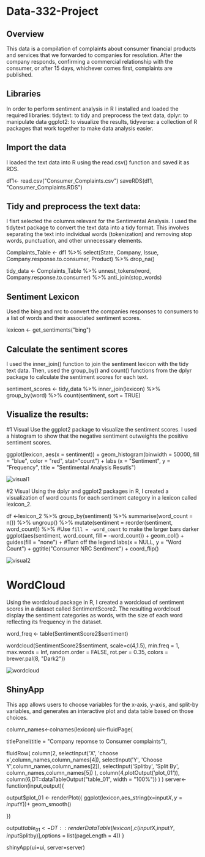 # Data-332-Project



## Overview 

This data is a compilation of complaints about consumer financial products and services that we forwarded to companies for resolution. After the company responds, confirming a commercial relationship with the consumer, or after 15 days, whichever comes first, complaints are published.

## Libraries 

In order to perform sentiment analysis in R I installed and loaded the required libraries: tidytext: to tidy and preprocess the text data, dplyr: to manipulate data
ggplot2: to visualize the results, tidyverse: a collection of R packages that work together to make data analysis easier.

## Import the data 

I loaded the text data into R using the read.csv() function and saved it as RDS. 

df1<- read.csv("Consumer_Complaints.csv")
saveRDS(df1, "Consumer_Complaints.RDS")

## Tidy and preprocess the text data:
I fisrt selected the columns relevant for the Sentimental Analysis. I used the tidytext package to convert the text data into a tidy format. This involves separating the text into individual words (tokenization) and removing stop words, punctuation, and other unnecessary elements.

Complaints_Table <- df1 %>%
  select(State, Company, Issue, Company.response.to.consumer, Product) %>%
 drop_na()

tidy_data <- Complaints_Table %>%
  unnest_tokens(word, Company.response.to.consumer) %>%
  anti_join(stop_words)


## Sentiment Lexicon 
 
 Used the bing and nrc to convert the companies responses to consumers to a list of words and their associated sentiment scores. 
 
 lexicon <- get_sentiments("bing")
  
## Calculate the sentiment scores

I used the inner_join() function to join the sentiment lexicon with the tidy text data. Then, used the group_by() and count() functions from the dplyr package to calculate the sentiment scores for each text.

sentiment_scores <- tidy_data %>% 
  inner_join(lexicon) %>% 
  group_by(word) %>% 
  count(sentiment, sort = TRUE) 
  
## Visualize the results: 
 #1 Visual 
Use the ggplot2 package to visualize the sentiment scores. I used a histogram to show that the negative sentiment outweights the positive sentiment scores. 

ggplot(lexicon, aes(x = sentiment)) + 
  geom_histogram(binwidth = 50000, fill = "blue", color = "red", stat="count") + 
  labs (x = "Sentiment", y = "Frequency", title = "Sentimental Analysis Resutls")
  
![visual1](https://user-images.githubusercontent.com/118493723/223335442-5c70d6c9-c507-4891-8c19-54a0bb172498.png)


#2 Visual
Using the dplyr and ggplot2 packages in R, I created a visualization of word counts for each sentiment category in a lexicon called lexicon_2.


df <-lexicon_2 %>%
  group_by(sentiment) %>%
  summarise(word_count = n()) %>%
  ungroup() %>%
  mutate(sentiment = reorder(sentiment, word_count)) %>%
  #Use `fill = -word_count` to make the larger bars darker
  ggplot(aes(sentiment, word_count, fill = -word_count)) +
  geom_col() +
  guides(fill = "none") + #Turn off the legend
  labs(x = NULL, y = "Word Count") +
  ggtitle("Consumer NRC Sentiment") +
  coord_flip()
  
![visual2](https://user-images.githubusercontent.com/118493723/223335209-95899cfd-cd88-4510-b894-15b260a4bbce.png)

# WordCloud
 Using the wordcloud package in R, I created a wordcloud of sentiment scores in a dataset called SentimentScore2. The resulting wordcloud display the sentiment categories as words, with the size of each word reflecting its frequency in the dataset.
 
word_freq <- table(SentimentScore2$sentiment)

wordcloud(SentimentScore2$sentiment, scale=c(4,1.5), 
          min.freq = 1, max.words = Inf, 
          random.order = FALSE,
          rot.per = 0.35, colors = brewer.pal(8, "Dark2")) 
          
![wordcloud](https://user-images.githubusercontent.com/118493723/223335373-188bacb5-d1be-478a-ace0-1dc2bf2df45c.png)


## ShinyApp 
 This app allows users to choose variables for the x-axis, y-axis, and split-by variables, and generates an interactive plot and data table based on those choices.
 
column_names<-colnames(lexicon)
ui<-fluidPage( 
  
  titlePanel(title = "Company repomse to Consumer complaints"),
  
  
  fluidRow(
    column(2,
           selectInput('X', 'choose x',column_names,column_names[4]),
           selectInput('Y', 'Choose Y',column_names,column_names[2]),
           selectInput('Splitby', 'Split By', column_names,column_names[5])
    ),
    column(4,plotOutput('plot_01')),
    column(6,DT::dataTableOutput("table_01", width = "100%"))
  )
)
server<-function(input,output){
  
  output$plot_01 <- renderPlot({
    ggplot(lexicon,aes_string(x=input$X,y=input$Y))+
      geom_smooth()
    
  })
  
  output$table_01<-DT::renderDataTable(lexicon[,c(input$X,input$Y,input$Splitby)],options = list(pageLength = 4))
}

shinyApp(ui=ui, server=server)
